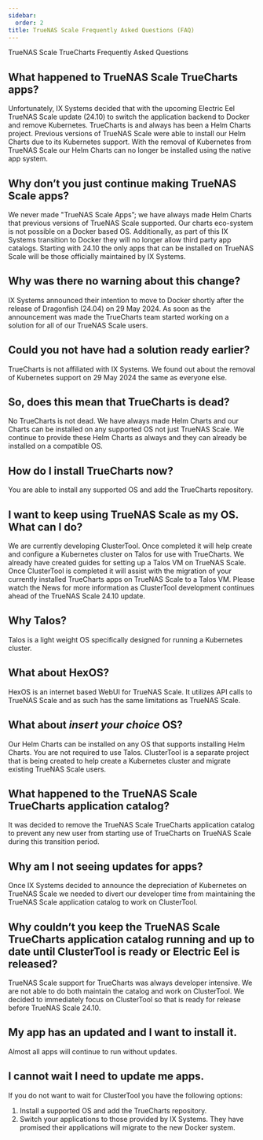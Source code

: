 ```yaml
---
sidebar:
  order: 2
title: TrueNAS Scale Frequently Asked Questions (FAQ)
---
```


TrueNAS Scale TrueCharts Frequently Asked Questions

## What happened to TrueNAS Scale TrueCharts apps?

Unfortunately, IX Systems decided that with the upcoming Electric Eel TrueNAS Scale update (24.10) to switch the application backend to Docker and remove Kubernetes. TrueCharts is and always has been a Helm Charts project. Previous versions of TrueNAS Scale were able to install our Helm Charts due to its Kubernetes support. With the removal of Kubernetes from TrueNAS Scale our Helm Charts can no longer be installed using the native app system.

## Why don’t you just continue making TrueNAS Scale apps?

We never made "TrueNAS Scale Apps”; we have always made Helm Charts that previous versions of TrueNAS Scale supported. Our charts eco-system is not possible on a Docker based OS. Additionally, as part of this IX Systems transition to Docker they will no longer allow third party app catalogs. Starting with 24.10 the only apps that can be installed on TrueNAS Scale will be those officially maintained by IX Systems.

## Why was there no warning about this change?

IX Systems announced their intention to move to Docker shortly after the release of Dragonfish (24.04) on 29 May 2024. As soon as the announcement was made the TrueCharts team started working on a solution for all of our TrueNAS Scale users.

## Could you not have had a solution ready earlier?

TrueCharts is not affiliated with IX Systems. We found out about the removal of Kubernetes support on 29 May 2024 the same as everyone else.

## So, does this mean that TrueCharts is dead?

No TrueCharts is not dead. We have always made Helm Charts and our Charts can be installed on any supported OS not just TrueNAS Scale. We continue to provide these Helm Charts as always and they can already be installed on a compatible OS.

## How do I install TrueCharts now?

You are able to install any supported OS and add the TrueCharts repository.

## I want to keep using TrueNAS Scale as my OS. What can I do?

We are currently developing ClusterTool. Once completed it will help create and configure a Kubernetes cluster on Talos for use with TrueCharts. We already have created guides for setting up a Talos VM on TrueNAS Scale. Once ClusterTool is completed it will assist with the migration of your currently installed TrueCharts apps on TrueNAS Scale to a Talos VM. Please watch the News for more information as ClusterTool development continues ahead of the TrueNAS Scale 24.10 update.

## Why Talos?

Talos is a light weight OS specifically designed for running a Kubernetes cluster.

## What about HexOS?

HexOS is an internet based WebUI for TrueNAS Scale. It utilizes API calls to TrueNAS Scale and as such has the same limitations as TrueNAS Scale.

## What about *insert your choice* OS?

Our Helm Charts can be installed on any OS that supports installing Helm Charts. You are not required to use Talos. ClusterTool is a separate project that is being created to help create a Kubernetes cluster and migrate existing TrueNAS Scale users.

## What happened to the TrueNAS Scale TrueCharts application catalog?

It was decided to remove the TrueNAS Scale TrueCharts application catalog to prevent any new user from starting use of TrueCharts on TrueNAS Scale during this transition period.

## Why am I not seeing updates for apps?

Once IX Systems decided to announce the depreciation of Kubernetes on TrueNAS Scale we needed to divert our developer time from maintaining the TrueNAS Scale application catalog to work on ClusterTool.

## Why couldn’t you keep the TrueNAS Scale TrueCharts application catalog running and up to date until ClusterTool is ready or Electric Eel is released?

TrueNAS Scale support for TrueCharts was always developer intensive. We are not able to do both maintain the catalog and work on ClusterTool. We decided to immediately focus on ClusterTool so that is ready for release before TrueNAS Scale 24.10.

## My app has an updated and I want to install it.

Almost all apps will continue to run without updates. 

## I cannot wait I need to update me apps.

If you do not want to wait for ClusterTool you have the following options:

1. Install a supported OS and add the TrueCharts repository.
2. Switch your applications to those provided by IX Systems. They have promised their applications will migrate to the new Docker system.
